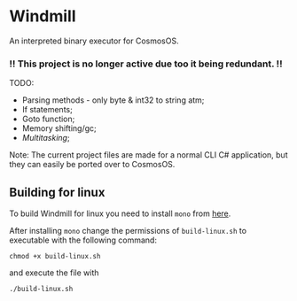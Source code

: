 # Windmill
An interpreted binary executor for CosmosOS.  
###  !! This project is no longer active due too it being redundant. !!

TODO:
- Parsing methods - only byte & int32 to string atm;
- If statements;
- Goto function;
- Memory shifting/gc;
- *Multitasking*;

Note: The current project files are made for a normal CLI C# application, but they can easily be ported over to CosmosOS.

## Building for linux
To build Windmill for linux you need to install ``mono`` from [here](https://www.mono-project.com/download/stable/#download-lin).

After installing ``mono`` change the permissions of ``build-linux.sh`` to executable with the following command:
```
chmod +x build-linux.sh
```
and execute the file with
```
./build-linux.sh
```
